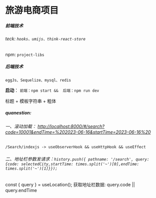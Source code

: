 # 旅游电商项目

##### 前端技术

###### teck: `hooks、umijs、think-react-store`

npm: `project-libs`

##### 后端技术

`eggJs、Sequelize、mysql、redis`

**启动**： `前端：npm start &&  后端：npm run dev`

标题 + 模板字符串 +  粗体

##### quanestion:

###### 一、滚动加载： [http://localhost:8000/#/search?code=10001&amp;endTime=%202023-06-16&amp;startTime=2023-06-16%20](http://localhost:8000/#/search?code=10001&endTime=%202023-06-16&startTime=2023-06-16%20)

`/Search/indexjs -> useObserverHook && useHttpHook && useEffect`

###### 二、地址栏参数发请求：`history.push({ pathname: '/search', query: {code: selectedCity,startTime: times.split('~')[0],endTime: times.split('~')[1]}});`

const { query } = useLocation();   获取地址栏数据:  query.code || query.endTime
